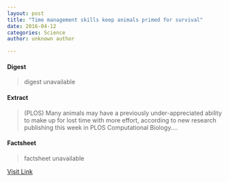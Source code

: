 ```yaml
---
layout: post
title: "Time management skills keep animals primed for survival"
date: 2016-04-12
categories: Science
author: unknown author

---
```



#### Digest
>digest unavailable

#### Extract
>(PLOS) Many animals may have a previously under-appreciated ability to make up for lost time with more effort, according to new research publishing this week in PLOS Computational Biology....

#### Factsheet
>factsheet unavailable

[Visit Link](http://www.eurekalert.org/pub_releases/2014-12/p-tms121114.php)


